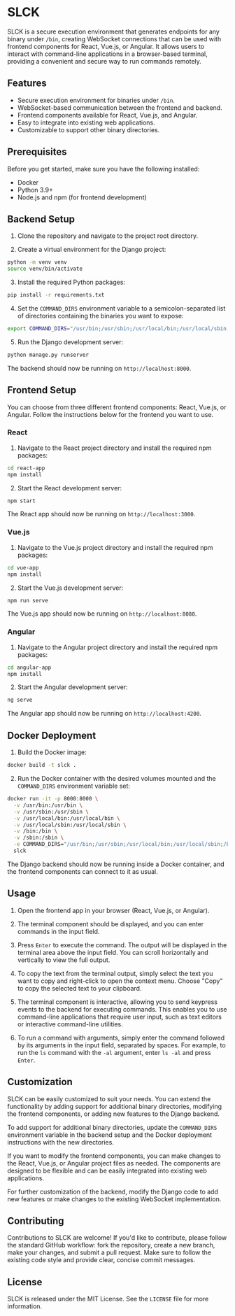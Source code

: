 # SLCK

SLCK is a secure execution environment that generates endpoints for any binary under `/bin`, creating WebSocket connections that can be used with frontend components for React, Vue.js, or Angular. It allows users to interact with command-line applications in a browser-based terminal, providing a convenient and secure way to run commands remotely.

## Features

- Secure execution environment for binaries under `/bin`.
- WebSocket-based communication between the frontend and backend.
- Frontend components available for React, Vue.js, and Angular.
- Easy to integrate into existing web applications.
- Customizable to support other binary directories.

## Prerequisites

Before you get started, make sure you have the following installed:

- Docker
- Python 3.9+
- Node.js and npm (for frontend development)

## Backend Setup

1. Clone the repository and navigate to the project root directory.

2. Create a virtual environment for the Django project:

```bash
python -m venv venv
source venv/bin/activate
```

3. Install the required Python packages:

```bash
pip install -r requirements.txt
```

4. Set the `COMMAND_DIRS` environment variable to a semicolon-separated list of directories containing the binaries you want to expose:

```bash
export COMMAND_DIRS="/usr/bin;/usr/sbin;/usr/local/bin;/usr/local/sbin;/bin;/sbin"
```

5. Run the Django development server:

```bash
python manage.py runserver
```

The backend should now be running on `http://localhost:8000`.

## Frontend Setup

You can choose from three different frontend components: React, Vue.js, or Angular. Follow the instructions below for the frontend you want to use.

### React

1. Navigate to the React project directory and install the required npm packages:

```bash
cd react-app
npm install
```

2. Start the React development server:

```bash
npm start
```

The React app should now be running on `http://localhost:3000`.

### Vue.js

1. Navigate to the Vue.js project directory and install the required npm packages:

```bash
cd vue-app
npm install
```

2. Start the Vue.js development server:

```bash
npm run serve
```

The Vue.js app should now be running on `http://localhost:8080`.

### Angular

1. Navigate to the Angular project directory and install the required npm packages:

```bash
cd angular-app
npm install
```

2. Start the Angular development server:

```bash
ng serve
```

The Angular app should now be running on `http://localhost:4200`.

## Docker Deployment

1. Build the Docker image:

```bash
docker build -t slck .
```

2. Run the Docker container with the desired volumes mounted and the `COMMAND_DIRS` environment variable set:

```bash
docker run -it -p 8000:8000 \
  -v /usr/bin:/usr/bin \
  -v /usr/sbin:/usr/sbin \
  -v /usr/local/bin:/usr/local/bin \
  -v /usr/local/sbin:/usr/local/sbin \
  -v /bin:/bin \
  -v /sbin:/sbin \
  -e COMMAND_DIRS="/usr/bin;/usr/sbin;/usr/local/bin;/usr/local/sbin;/bin;/sbin" \
  slck
```

The Django backend should now be running inside a Docker container, and the frontend components can connect to it as usual.

## Usage

1. Open the frontend app in your browser (React, Vue.js, or Angular).

2. The terminal component should be displayed, and you can enter commands in the input field.

3. Press `Enter` to execute the command. The output will be displayed in the terminal area above the input field. You can scroll horizontally and vertically to view the full output.

4. To copy the text from the terminal output, simply select the text you want to copy and right-click to open the context menu. Choose "Copy" to copy the selected text to your clipboard.

5. The terminal component is interactive, allowing you to send keypress events to the backend for executing commands. This enables you to use command-line applications that require user input, such as text editors or interactive command-line utilities.

6. To run a command with arguments, simply enter the command followed by its arguments in the input field, separated by spaces. For example, to run the `ls` command with the `-al` argument, enter `ls -al` and press `Enter`.

## Customization

SLCK can be easily customized to suit your needs. You can extend the functionality by adding support for additional binary directories, modifying the frontend components, or adding new features to the Django backend.

To add support for additional binary directories, update the `COMMAND_DIRS` environment variable in the backend setup and the Docker deployment instructions with the new directories.

If you want to modify the frontend components, you can make changes to the React, Vue.js, or Angular project files as needed. The components are designed to be flexible and can be easily integrated into existing web applications.

For further customization of the backend, modify the Django code to add new features or make changes to the existing WebSocket implementation.

## Contributing

Contributions to SLCK are welcome! If you'd like to contribute, please follow the standard GitHub workflow: fork the repository, create a new branch, make your changes, and submit a pull request. Make sure to follow the existing code style and provide clear, concise commit messages.

## License

SLCK is released under the MIT License. See the `LICENSE` file for more information.